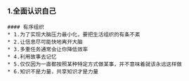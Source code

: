 ### 1.全面认识自己
    #### 有序组织
    * 1.为了实现大脑压力最小化，要把生活组织的有条不紊
    * 2.让信息尽可能快地离开大脑
    * 3.多重任务通常会让你降低效率
    * 4.利用故事去记忆
    * 5.仅仅因为一直都按照某种特定方式做某事，并不意味着就该永远这样做
    * 6.知识不是力量，共享知识才是力量
